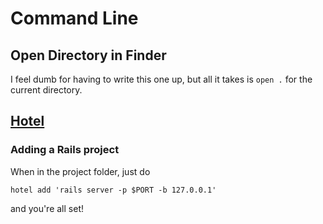 # Command Line

## Open Directory in Finder

I feel dumb for having to write this one up, but all it takes is `open .` for the current directory.

## [Hotel](https://github.com/typicode/hotel)

### Adding a Rails project

When in the project folder, just do
```
hotel add 'rails server -p $PORT -b 127.0.0.1'
```
and you're all set!
